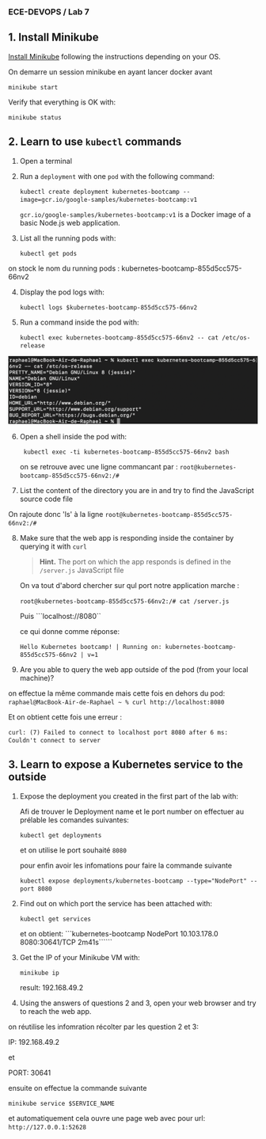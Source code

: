 ### ECE-DEVOPS / Lab 7 

## 1. Install Minikube

[Install Minikube](https://kubernetes.io/docs/tasks/tools/install-minikube/) following the instructions depending on your OS.

On demarre un session minikube en ayant lancer docker avant 

```
minikube start
```

Verify that everything is OK with:
```
minikube status
```

## 2. Learn to use `kubectl` commands

1. Open a terminal

2. Run a `deployment` with one `pod` with the following command:
   ```
   kubectl create deployment kubernetes-bootcamp --image=gcr.io/google-samples/kubernetes-bootcamp:v1
   ```
   `gcr.io/google-samples/kubernetes-bootcamp:v1` is a Docker image of a basic Node.js web application.
   
3. List all the running pods with:
   ```
   kubectl get pods
   ```
on stock le nom du running pods : kubernetes-bootcamp-855d5cc575-66nv2

4. Display the pod logs with:
   ```
   kubectl logs $kubernetes-bootcamp-855d5cc575-66nv2
   ```
   
5. Run a command inside the pod with:
   ```
   kubectl exec kubernetes-bootcamp-855d5cc575-66nv2 -- cat /etc/os-release
   ```

![Alt text](image.png)

6. Open a shell inside the pod with:
   ```
    kubectl exec -ti kubernetes-bootcamp-855d5cc575-66nv2 bash
   ```
   on se retrouve avec une ligne commancant par : ```root@kubernetes-bootcamp-855d5cc575-66nv2:/# ```

7. List the content of the directory you are in and try to find the JavaScript source code file

On rajoute donc 'ls' à la ligne
```root@kubernetes-bootcamp-855d5cc575-66nv2:/# ```

8. Make sure that the web app is responding inside the container by querying it with `curl`

   > **Hint.** The port on which the app responds is defined in the `/server.js` JavaScript file

   On va tout d'abord chercher sur qul port notre application marche :

   ```root@kubernetes-bootcamp-855d5cc575-66nv2:/# cat /server.js```

   Puis 
   ```localhost://8080``

   ce qui donne comme réponse: 
   ``` 
   Hello Kubernetes bootcamp! | Running on: kubernetes-bootcamp-855d5cc575-66nv2 | v=1
   ```
   
9. Are you able to query the web app outside of the pod (from your local machine)?

on effectue la même commande mais cette fois en dehors du pod:
```raphael@MacBook-Air-de-Raphael ~ % curl http://localhost:8080```

Et on obtient cette fois une erreur :

```
curl: (7) Failed to connect to localhost port 8080 after 6 ms: Couldn't connect to server
```

## 3. Learn to expose a Kubernetes service to the outside

1. Expose the deployment you created in the first part of the lab with:

   Afi de trouver le Deployment name et le port number on effectuer au prélable les comandes suivantes:

   ```
   kubectl get deployments 
   ```
   et on utilise le port souhaité ```8080```

   pour enfin avoir les infomations pour faire la commande suivante 

   ```
   kubectl expose deployments/kubernetes-bootcamp --type="NodePort" --port 8080
   ```
   
2. Find out on which port the service has been attached with:
   ```
   kubectl get services
   ```

   et on obtient: 
   ```kubernetes-bootcamp   NodePort    10.103.178.0   <none>        8080:30641/TCP   2m41s``````

3. Get the IP of your Minikube VM with:

   ```
   minikube ip
   ```

   result: 192.168.49.2


4. Using the answers of questions 2 and 3, open your web browser and try to reach the web app.

on réutilise les infomration récolter par les question 2 et 3:

 IP: 192.168.49.2

 et 

 PORT: 30641

 ensuite on effectue la commande suivante

```
minikube service $SERVICE_NAME
```

et automatiquement cela ouvre une page web avec pour url:
```http://127.0.0.1:52628```